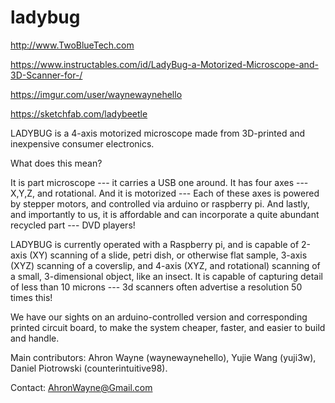 # ladybug
http://www.TwoBlueTech.com

https://www.instructables.com/id/LadyBug-a-Motorized-Microscope-and-3D-Scanner-for-/

https://imgur.com/user/waynewaynehello

https://sketchfab.com/ladybeetle

LADYBUG is a 4-axis motorized microscope made from 3D-printed and inexpensive consumer electronics.

What does this mean?

It is part microscope --- it carries a USB one around. It has four axes --- X,Y,Z, and rotational. And it is motorized --- Each of these axes is powered by stepper motors, and controlled via arduino or raspberry pi. And lastly, and importantly to us, it is affordable and can incorporate a quite abundant recycled part --- DVD players!

LADYBUG is currently operated with a Raspberry pi, and is capable of 2-axis (XY) scanning of a slide, petri dish, or otherwise flat sample, 3-axis (XYZ) scanning of a coverslip, and 4-axis (XYZ, and rotational) scanning of a small, 3-dimensional object, like an insect. It is capable of capturing detail of less than 10 microns --- 3d scanners often advertise a resolution 50 times this!

We have our sights on an arduino-controlled version and corresponding printed circuit board, to make the system cheaper, faster, and easier to build and handle.

Main contributors: Ahron Wayne (waynewaynehello), Yujie Wang (yuji3w), Daniel Piotrowski (counterintuitive98).

Contact: AhronWayne@Gmail.com 
